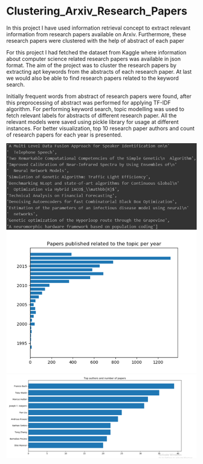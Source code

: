 # Clustering_Arxiv_Research_Papers
In this project I have used information retrieval concept to extract relevant information from research papers available on Arxiv. 
Furthermore, these research papers were clustered with the help of abstract of each paper

For this project I had fetched the dataset from Kaggle where information about computer science related research papers was available in json format. The aim of the
project was to cluster the research papers by extracting apt keywords from the abstracts of each research paper. At last we would also be able to find research papers
related to the keyword search.

Initially frequent words from abstract of research papers were found, after this preprocessing of abstract was performed for applying TF-IDF algorithm. For performing 
keyword search, topic modelling was used to fetch relevant labels for abstracts of different research paper. All the relevant models were saved using pickle library for
usage at different instances. For better visualization, top 10 research paper authors and count of research papers for each year is presented.

![Keyword_Search](https://github.com/Palash09/Clustering_Arxiv_Research_Papers/blob/master/Keyword_Search_Result.png)
![Vis_1](https://github.com/Palash09/Clustering_Arxiv_Research_Papers/blob/master/Vis_1.png)
![Vis_2](https://github.com/Palash09/Clustering_Arxiv_Research_Papers/blob/master/Vis_2.png)
